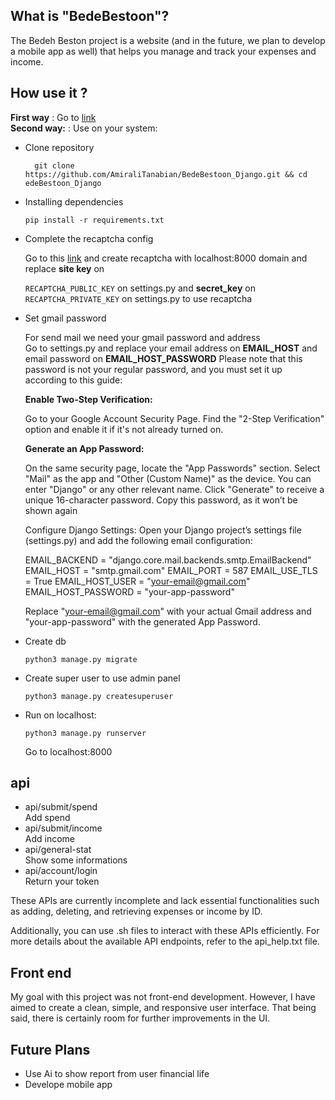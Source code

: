 ## What is "BedeBestoon"? 
The Bedeh Beston project is a website (and in the future, we plan to develop a mobile app as well) that helps you manage and track your expenses and income.

## How use it ? 
<b>First way</b> : Go to <a href="https://atanabain.pythonanywhere.com/">link</a><br>
<b>Second way:</b> : Use on your system:
<ul>
  <li>Clone repository</li>
  
```
  git clone https://github.com/AmiraliTanabian/BedeBestoon_Django.git && cd edeBestoon_Django
```
<li>Installing dependencies</li>

```
pip install -r requirements.txt
```

<li>Complete the recaptcha config</li>
<p>Go to this <a href="https://www.google.com/recaptcha/admin/create">link</a> and create recaptcha with localhost:8000 domain and replace <b>site key</b> on 
  
  ```RECAPTCHA_PUBLIC_KEY``` on settings.py and <b>secret_key</b> on 
  ```RECAPTCHA_PRIVATE_KEY``` on settings.py to use recaptcha
</p>

<li>Set gmail password</li>
<p>For send mail we need your gmail password and address <br> Go to settings.py and replace your email address on <b>EMAIL_HOST</b> and email password on <b>EMAIL_HOST_PASSWORD</b>
Please note that this password is not your regular password, and you must set it up according to this guide:</p>


<p>
  <b>Enable Two-Step Verification:</b>

  Go to your Google Account Security Page.
    Find the "2-Step Verification" option and enable it if it's not already turned on.

  <b>Generate an App Password:</b>

  On the same security page, locate the "App Passwords" section.
    Select "Mail" as the app and "Other (Custom Name)" as the device. You can enter "Django" or any other relevant name.
    Click "Generate" to receive a unique 16-character password. Copy this password, as it won’t be shown again

Configure Django Settings:
Open your Django project’s settings file (settings.py) and add the following email configuration:

EMAIL_BACKEND = "django.core.mail.backends.smtp.EmailBackend"
EMAIL_HOST = "smtp.gmail.com"
EMAIL_PORT = 587
EMAIL_USE_TLS = True
EMAIL_HOST_USER = "your-email@gmail.com"
EMAIL_HOST_PASSWORD = "your-app-password"

Replace "your-email@gmail.com" with your actual Gmail address and "your-app-password" with the generated App Password.
</p>

<li>Create db</li>

```
python3 manage.py migrate
```

<li>Create super user to use admin panel</li>

```
python3 manage.py createsuperuser
```

<li>Run on localhost:</li>

```
python3 manage.py runserver
```

Go to localhost:8000
</ul>

## api 
<ul>
  <li>api/submit/spend</li>
  Add spend
  <li>api/submit/income</li> 
  Add income
  <li>api/general-stat</li>
  Show some informations
  <li>api/account/login</li>
  Return your token 
</ul>

<p>These APIs are currently incomplete and lack essential functionalities such as adding, deleting, and retrieving expenses or income by ID.

Additionally, you can use .sh files to interact with these APIs efficiently.
For more details about the available API endpoints, refer to the api_help.txt file.</p>

## Front end
<p>
  My goal with this project was not front-end development. However, I have aimed to create a clean, simple, and responsive user interface. That being said, there is certainly room for further improvements in the UI.
</p>

## Future Plans
<ul>
  <li>Use Ai to show report from user financial life</li>
  <li>Develope mobile app</li>
</ul>
